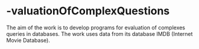 # -valuationOfComplexQuestions
The aim of the work is to develop programs for evaluation of complexes queries in databases. The work uses data from its database IMDB (Internet Movie Database).
